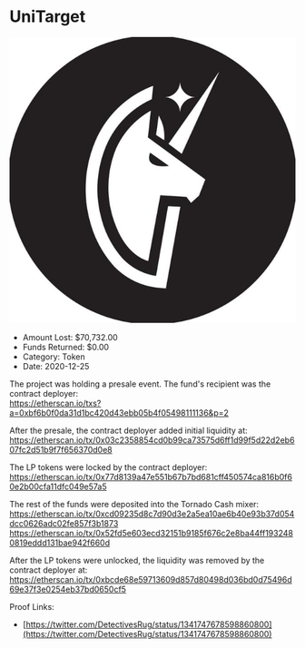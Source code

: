 # UniTarget
![UniTarget](/rektimages/UniTarget.png)
- Amount Lost: $70,732.00
- Funds Returned: $0.00
- Category: Token
- Date: 2020-12-25

The project was holding a presale event. The fund's recipient was the contract deployer:  
https://etherscan.io/txs?a=0xbf6b0f0da31d1bc420d43ebb05b4f05498111136&p=2  
  
After the presale, the contract deployer added initial liquidity at:  
https://etherscan.io/tx/0x03c2358854cd0b99ca73575d6ff1d99f5d22d2eb607fc2d51b9f7f656370d0e8  
  
The LP tokens were locked by the contract deployer:  
https://etherscan.io/tx/0x77d8139a47e551b67b7bd681cff450574ca816b0f60e2b00cfa11dfc049e57a5  
  
The rest of the funds were deposited into the Tornado Cash mixer:  
https://etherscan.io/tx/0xcd09235d8c7d90d3e2a5ea10ae6b40e93b37d054dcc0626adc02fe857f3b1873  
https://etherscan.io/tx/0x52fd5e603ecd32151b9185f676c2e8ba44ff1932480819eddd131bae942f660d  
  
After the LP tokens were unlocked, the liquidity was removed by the contract deployer at:  
https://etherscan.io/tx/0xbcde68e59713609d857d80498d036bd0d75496d69e37f3e0254eb37bd0650cf5


Proof Links:
- [https://twitter.com/DetectivesRug/status/1341747678598860800](https://twitter.com/DetectivesRug/status/1341747678598860800)


